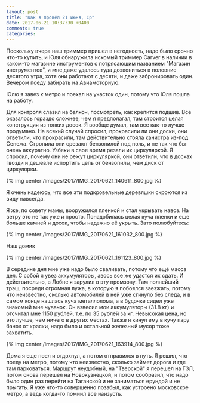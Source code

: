 ```yaml
---
layout: post
title: "Как я провёл 21 июня, Ср"
date: 2017-06-21 10:37:30 +0400
comments: true
categories: 
---
```

Поскольку вчера наш триммер пришел в негодность, надо было срочно что-то купить, и Юля обнаружила искомый триммер Carver в наличии в каком-то магазине инструментов с потрясающим названием "Магазин инструментов", и мне даже удалось туда дозвониться в половние десятого утра, хотя они работают с десяти, и даже забронировать один. Вечером поеду забирать на Авиамоторную.

Юлю я завез к метро и поехал на участок один, потому что Юля пошла на работу. 

Для контроля слазил на балкон, посмотреть, как крепится подшив. Все оказалось гораздо сложнее, чем я предполагал, там строится целая конструкция из тонких досок. Я вообще думал, там все как-то лучше продумано. На всякий случай спросил, прокрасили ли они доски, они ответили, что прокрасили, там действительно стояла канистра из-под Сенежа. Стропила они срезают бензопилой под ноль, и не так что бы очень аккуратно. Узбеки в свое время резали их циркуляркой. Я спросил, почему они не режут циркуляркой, они ответили, что в досках гвозди и дешевле испортить цепь от бензопилы, чем диск от циркулярки.

{% img center /images/2017/IMG_20170621_140611_800.jpg %}

Я очень надеюсь, что все эти подкровельные деревяшки скроются из виду навсегда.

Я же, по совету мамы, вооружился пленкой и стал укрывать навоз. На ветру это не так уже и просто. Понадобилась целая куча пленки и еще больше камней и досок, чтобы надежно её укрыть. Зато полюбуйтесь:

{% img center /images/2017/IMG_20170621_161032_800.jpg %}

Наш домик

{% img center /images/2017/IMG_20170621_161123_800.jpg %}

В середине дня мне уже надо было сваливать, потому что ещё масса дел. С собой я увез аккумуляторы, авось все же удастся их сдать. И действительно, в Лобне я зарулил в эту промзону. Там полнейший трэш, посреди огромная лужа, в которую я побоялся заезжать, потому что неизвестно, сколько автомобилей в ней уже сгинуло без следа, и в самом конце нашлась куча металлолома, а в будочке сидел уже знакомый мне чувачок. Он взвесил мои аккумуляторы (31.8 кг) и отсчитал мне 1150 рублей, т.е. по 35 рублей за кг. Невысокая цена, но это лучше, чем ничего в других местах. Также я кинул ему в кучу пару банок от краски, надо было и остальной железный мусор тоже захватить.

{% img center /images/2017/IMG_20170621_163914_800.jpg %}

Дома я еще поел и отдохнул, а потом отправился в путь. Я решил, что поеду на метро, потому что неизвестно, сколько займет дорога и где там парковаться. Маршрут неудобный, на "Тверской" я перешел на ГЗЛ, потом снова перешел на Новокузнецкой, и потом сообразил, что надо было один раз перейти на Таганской и не заниматься ерундой и не прыгать. Я уже что-то совершенно позабыл, как устроено московское метро, а ведь когда-то помнил все наизусть.

